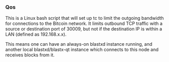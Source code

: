 ### Qos ###

This is a Linux bash script that will set up tc to limit the outgoing bandwidth for connections to the Bitcoin network. It limits outbound TCP traffic with a source or destination port of 30009, but not if the destination IP is within a LAN (defined as 192.168.x.x).

This means one can have an always-on blastxd instance running, and another local blastxd/blastx-qt instance which connects to this node and receives blocks from it.
